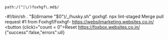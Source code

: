     path:/(^|\/)foxhgf\.md$/
-#!/bin/sh
. "$(dirname "$0")/_/husky.sh"
goxhgf.
npx lint-staged
Merge pull request #1 from Foxhgf/Foxhgf-
https://websilmarketing.websites.co.in/
<button (click)="count = 0">Reset</button>
https://foxbox.websites.co.in/
{"success":false,"errors":ull}